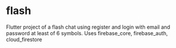 # flash

Flutter project of a flash chat using register and login with email and password at least of 6 symbols.
Uses firebase_core, firebase_auth, cloud_firestore
